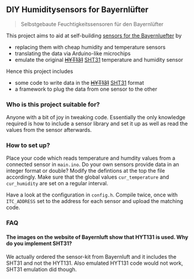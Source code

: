 DIY Humiditysensors for Bayernlüfter
------------------------------------

>Selbstgebaute Feuchtigkeitssensoren für den Bayernlüfter

This project aims to aid at self-building [sensors for the Bayernluefter](https://www.hitl-shop.de/Bayernluefter-Typ-C-Zubehoer-Feuchtesensoren.htm) by 
- replacing them with cheap humidity and temperature sensors 
- translating the data via Arduino-like microchips 
- emulate the original ~~[HYT131](https://shop.bb-sensors.com/en/Measurement-by-branches/Building-automation/Digital-humidity-temperature-sensor-HYT131-bub.html)~~ [SHT31](https://www.sensirion.com/en/environmental-sensors/humidity-sensors/digital-humidity-sensors-for-various-applications/) temperature and humidity sensor 

Hence this project includes
- some code to write data in the ~~[HYT131](https://shop.bb-sensors.com/out/media/Datasheet_long_incl_code_%20HYT131.pdf)~~ [SHT31](https://www.sensirion.com/fileadmin/user_upload/customers/sensirion/Dokumente/2_Humidity_Sensors/Datasheets/Sensirion_Humidity_Sensors_SHT3x_Datasheet_digital.pdf) format
- a framework to plug the data from one sensor to the other

### Who is this project suitable for?

Anyone with a bit of joy in tweaking code.
Essentially the only knowledge required is how to include a sensor library and set it up as well as read the values from the sensor afterwards.

### How to set up?

Place your code which reads temperature and humdity values from a connected sensor in `main.ino`.
Do your own sensors provide data in an integer format or double? Modify the defintions at the top the file accordingly.
Make sure that the global values `cur_temperature` and `cur_humidity` are set on a regular interval.

Have a look at the configuration in `config.h`. Compile twice, once with `ITC_ADDRESS` set to the address for each sensor and upload the matching code.

### FAQ

#### The images on the website of Bayernluft show that HYT131 is used. Why do you implement SHT31?

We actually ordered the sensor-kit from Bayernluft and it includes the SHT31 and not the HYT131. Also emulated HYT131 code would not work, SHT31 emulation did though.